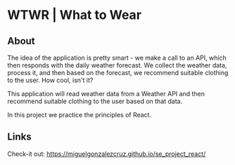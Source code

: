 # WTWR | What to Wear

## About

The idea of the application is pretty smart - we make a call to an API, which then responds with the daily weather forecast. We collect the weather data, process it, and then based on the forecast, we recommend suitable clothing to the user. How cool, isn't it?

This application will read weather data from a Weather API and then recommend suitable clothing to the user based on that data.

In this project we practice the principles of React.

## Links

Check-it out: https://miguelgonzalezcruz.github.io/se_project_react/
